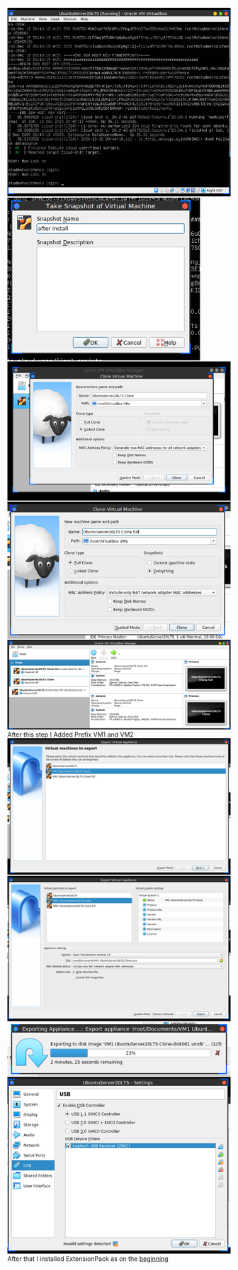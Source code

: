 ![1.png](https://github.com/Twicer/DevOps_online_Dnipro_2020Q42021Q1/blob/master/m2/task2.1/screens/2020-12-12_22-41.png)
![2.png](https://github.com/Twicer/DevOps_online_Dnipro_2020Q42021Q1/blob/master/m2/task2.1/screens/2020-12-12_22-43.png)
![3.png](https://github.com/Twicer/DevOps_online_Dnipro_2020Q42021Q1/blob/master/m2/task2.1/screens/2020-12-12_22-44.png)
![4.png](https://github.com/Twicer/DevOps_online_Dnipro_2020Q42021Q1/blob/master/m2/task2.1/screens/2020-12-12_22-45.png)
![5.png](https://github.com/Twicer/DevOps_online_Dnipro_2020Q42021Q1/blob/master/m2/task2.1/screens/2020-12-12_22-48.png)
After this step I Added Prefix VM1 and VM2
![6.png](https://github.com/Twicer/DevOps_online_Dnipro_2020Q42021Q1/blob/master/m2/task2.1/screens/2020-12-12_23-06.png)
![7.png](https://github.com/Twicer/DevOps_online_Dnipro_2020Q42021Q1/blob/master/m2/task2.1/screens/2020-12-12_23-07.png)
![8.png](https://github.com/Twicer/DevOps_online_Dnipro_2020Q42021Q1/blob/master/m2/task2.1/screens/2020-12-12_23-08.png)
![9.png](https://github.com/Twicer/DevOps_online_Dnipro_2020Q42021Q1/blob/master/m2/task2.1/screens/2020-12-12_23-10.png)
After that I installed ExtensionPack as on the [beginning](https://github.com/Twicer/DevOps_online_Dnipro_2020Q42021Q1/blob/master/m2/task2.1/readme.md) 
